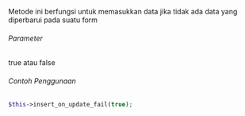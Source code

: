 Metode ini berfungsi untuk memasukkan data jika tidak ada data yang diperbarui pada suatu form

###### Parameter
true atau false 

###### Contoh Penggunaan

```php
$this->insert_on_update_fail(true);
```
